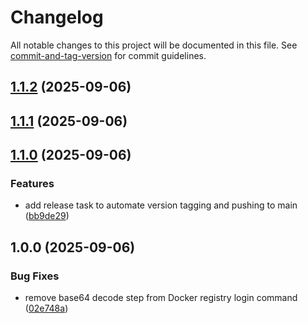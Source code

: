 # Changelog

All notable changes to this project will be documented in this file. See [commit-and-tag-version](https://github.com/absolute-version/commit-and-tag-version) for commit guidelines.

## [1.1.2](https://github.com/theater-improrama/html2pdf-server/compare/v1.1.1...v1.1.2) (2025-09-06)

## [1.1.1](https://github.com/theater-improrama/html2pdf-server/compare/v1.1.0...v1.1.1) (2025-09-06)

## [1.1.0](https://github.com/theater-improrama/html2pdf-server/compare/v1.0.0...v1.1.0) (2025-09-06)


### Features

* add release task to automate version tagging and pushing to main ([bb9de29](https://github.com/theater-improrama/html2pdf-server/commit/bb9de295a6c954b12ca5ed445d67fa0d5e0cfb32))

## 1.0.0 (2025-09-06)


### Bug Fixes

* remove base64 decode step from Docker registry login command ([02e748a](https://github.com/theater-improrama/html2pdf-server/commit/02e748aa06614b71abb5bca05107acc4f39e65fa))
